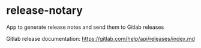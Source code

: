 # release-notary
App to generate release notes and send them to Gitlab releases


Gitlab release documentation: https://gitlab.com/help/api/releases/index.md
